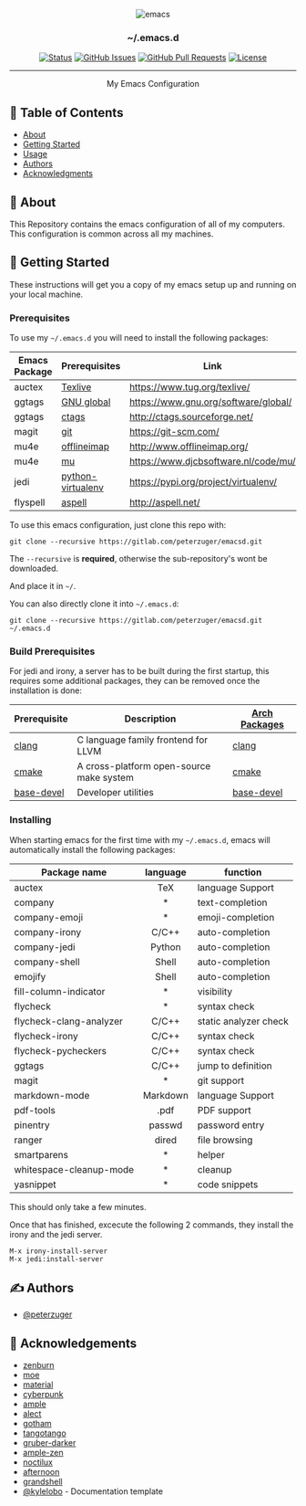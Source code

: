 <p align="center"><img src="https://www.gnu.org/software/emacs/images/emacs.png" alt="emacs"></p>

<h3 align="center">~/.emacs.d</h3>

<div align="center">

  [![Status](https://img.shields.io/badge/status-active-success.svg)]()
  [![GitHub Issues](https://img.shields.io/github/issues/peterzuger/dotfiles.svg)](https://github.com/kylelobo/The-Documentation-Compendium/issues)
  [![GitHub Pull Requests](https://img.shields.io/github/issues-pr/peterzuger/dotfiles.svg)](https://github.com/kylelobo/The-Documentation-Compendium/pulls)
  [![License](https://img.shields.io/badge/license-MIT-blue.svg)](/LICENSE)

</div>

---

<p align="center"> My Emacs Configuration
    <br>
</p>

## 📝 Table of Contents
- [About](#about)
- [Getting Started](#getting_started)
- [Usage](#usage)
- [Authors](#authors)
- [Acknowledgments](#acknowledgement)

## 🧐 About <a name = "about"></a>
This Repository contains the emacs configuration of all of my computers.
This configuration is common across all my machines.

## 🏁 Getting Started <a name = "getting_started"></a>
These instructions will get you a copy of my emacs setup up and running on your local machine.

### Prerequisites
To use my ```~/.emacs.d``` you will need to install the following packages:

| Emacs Package | Prerequisites                                                                        | Link                                 |
|---------------|--------------------------------------------------------------------------------------|--------------------------------------|
| auctex        | [Texlive](https://www.archlinux.org/groups/x86_64/texlive-most/)                     | https://www.tug.org/texlive/         |
| ggtags        | [GNU global](https://aur.archlinux.org/packages/global/)                             | https://www.gnu.org/software/global/ |
| ggtags        | [ctags](https://www.archlinux.org/packages/extra/x86_64/ctags/)                      | http://ctags.sourceforge.net/        |
| magit         | [git](https://www.archlinux.org/packages/extra/x86_64/git/)                          | https://git-scm.com/                 |
| mu4e          | [offlineimap](https://www.archlinux.org/packages/community/any/offlineimap/)         | http://www.offlineimap.org/          |
| mu4e          | [mu](https://aur.archlinux.org/packages/mu/)                                         | https://www.djcbsoftware.nl/code/mu/ |
| jedi          | [python-virtualenv](https://www.archlinux.org/packages/extra/any/python-virtualenv/) | https://pypi.org/project/virtualenv/ |
| flyspell      | [aspell](https://www.archlinux.org/packages/extra/x86_64/aspell/)                    | http://aspell.net/                   |

To use this emacs configuration, just clone this repo with:

```
git clone --recursive https://gitlab.com/peterzuger/emacsd.git
```

The ```--recursive``` is **required**, otherwise the sub-repository's wont be
downloaded.

And place it in ```~/```.

You can also directly clone it into ```~/.emacs.d```:
```
git clone --recursive https://gitlab.com/peterzuger/emacsd.git ~/.emacs.d
```

### Build Prerequisites
For jedi and irony, a server has to be built during the first startup,
this requires some additional packages, they can be removed once the installation is done:

| Prerequisite                                                      | Description                              | [Arch Packages](https://www.archlinux.org/packages/)              |
|-------------------------------------------------------------------|------------------------------------------|-------------------------------------------------------------------|
| [clang](https://clang.llvm.org/)                                  | C language family frontend for LLVM      | [clang](https://www.archlinux.org/packages/staging/x86_64/clang/) |
| [cmake](https://cmake.org/)                                       | A cross-platform open-source make system | [cmake](https://www.archlinux.org/packages/extra/x86_64/cmake/)   |
| [base-devel](https://www.archlinux.org/groups/x86_64/base-devel/) | Developer utilities                      | [base-devel](https://www.archlinux.org/groups/x86_64/base-devel/) |

### Installing
When starting emacs for the first time with my ```~/.emacs.d```,
emacs will automatically install the following packages:

| Package name            | language | function              |
|-------------------------|:--------:|-----------------------|
| auctex                  | TeX      | language Support      |
| company                 | *        | text-completion       |
| company-emoji           | *        | emoji-completion      |
| company-irony           | C/C++    | auto-completion       |
| company-jedi            | Python   | auto-completion       |
| company-shell           | Shell    | auto-completion       |
| emojify                 | Shell    | auto-completion       |
| fill-column-indicator   | *        | visibility            |
| flycheck                | *        | syntax check          |
| flycheck-clang-analyzer | C/C++    | static analyzer check |
| flycheck-irony          | C/C++    | syntax check          |
| flycheck-pycheckers     | C/C++    | syntax check          |
| ggtags                  | C/C++    | jump to definition    |
| magit                   | *        | git support           |
| markdown-mode           | Markdown | language Support      |
| pdf-tools               | .pdf     | PDF support           |
| pinentry                | passwd   | password entry        |
| ranger                  | dired    | file browsing         |
| smartparens             | *        | helper                |
| whitespace-cleanup-mode | *        | cleanup               |
| yasnippet               | *        | code snippets         |

This should only take a few minutes.

Once that has finished, excecute the following 2 commands, they install the irony and the jedi server.
```
M-x irony-install-server
M-x jedi:install-server
```

## ✍️ Authors <a name = "authors"></a>
- [@peterzuger](https://github.com/peterzuger)


## 🎉 Acknowledgements <a name = "acknowledgement"></a>
- [zenburn](https://github.com/bbatsov/zenburn-emacs)
- [moe](https://github.com/kuanyui/moe-theme.el)
- [material](https://github.com/cpaulik/emacs-material-theme)
- [cyberpunk](https://github.com/n3mo/cyberpunk-theme.el)
- [ample](https://github.com/jordonbiondo/ample-theme)
- [alect](https://github.com/alezost/alect-themes)
- [gotham](https://github.com/wasamasa/gotham-theme)
- [tangotango](https://github.com/juba/color-theme-tangotango)
- [gruber-darker](https://github.com/rexim/gruber-darker-theme)
- [ample-zen](https://github.com/mjwall/ample-zen)
- [noctilux](https://github.com/sjrmanning/noctilux-theme)
- [afternoon](https://github.com/osener/emacs-afternoon-theme)
- [grandshell](https://github.com/steckerhalter/grandshell-theme)
- [@kylelobo](https://github.com/kylelobo) - Documentation template

